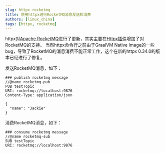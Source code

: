 ```yaml
---
slug: httpx rocketmq
title: 使用httpx进行RocketMQ消息发送和消费
authors: [linux_china]
tags: [httpx, rocketmq]
---
```


httpx对[Apache RocketMQ](https://rocketmq.apache.org/)进行了更新，其实主要在[Httpx插件](https://plugins.jetbrains.com/plugin/18807-httpx-requests)增加了对RocketMQ的支持。
当然httpx命令行之前由于GraalVM Native Image的一些bug，导致了RocketMQ的消息消费不能正常工作，这个在新的httpx 0.34.0的版本已经进行了修复。

发送RocketMQ消息，如下：

```
### publish rocketmq message
//@name rocketmq-pub
PUB testTopic
URI: rocketmq://localhost:9876
Content-Type: application/json

{
  "name": "Jackie"
}
```

消费RocketMQ消息，如下：

```
### consume rocketmq message
//@name rocketmq-sub
SUB testTopic
URI: rocketmq://localhost:9876
```
